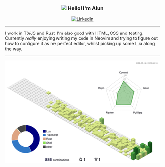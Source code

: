 <!-- Heading -->
<h3 align="center"><img src = "https://raw.githubusercontent.com/MartinHeinz/MartinHeinz/master/wave.gif" width = 30px> Hello! I'm Alun</h3>
<div align="center">
<a href="https://www.linkedin.com/in/alunturner"><img src="https://img.shields.io/badge/LinkedIn--_.svg?style=social&logo=linkedin" alt="LinkedIn"></a>
</div>

<hr />

I work in TS/JS and Rust. I'm also good with HTML, CSS and testing. Currently _really_ enjoying writing my code in Neovim and trying to figure out how to configure it as my perfect editor, whilst picking up some Lua along the way.

<hr />

![](./profile-3d-contrib/profile-green.svg)
